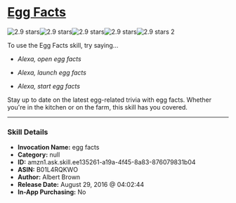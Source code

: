 # [Egg Facts](http://alexa.amazon.com/#skills/amzn1.ask.skill.ee135261-a19a-4f45-8a83-876079831b04)
![2.9 stars](../../images/ic_star_black_18dp_1x.png)![2.9 stars](../../images/ic_star_black_18dp_1x.png)![2.9 stars](../../images/ic_star_half_black_18dp_1x.png)![2.9 stars](../../images/ic_star_border_black_18dp_1x.png)![2.9 stars](../../images/ic_star_border_black_18dp_1x.png) 2

To use the Egg Facts skill, try saying...

* *Alexa, open egg facts*

* *Alexa, launch egg facts*

* *Alexa, start egg facts*

Stay up to date on the latest egg-related trivia with egg facts. Whether you're in the kitchen or on the farm, this skill has you covered.

***

### Skill Details

* **Invocation Name:** egg facts
* **Category:** null
* **ID:** amzn1.ask.skill.ee135261-a19a-4f45-8a83-876079831b04
* **ASIN:** B01L4RQKWO
* **Author:** Albert Brown
* **Release Date:** August 29, 2016 @ 04:02:44
* **In-App Purchasing:** No
